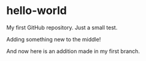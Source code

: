# hello-world
My first GitHub repository. Just a small test.

Adding something new to the middle!

And now here is an addition made in my first branch.
